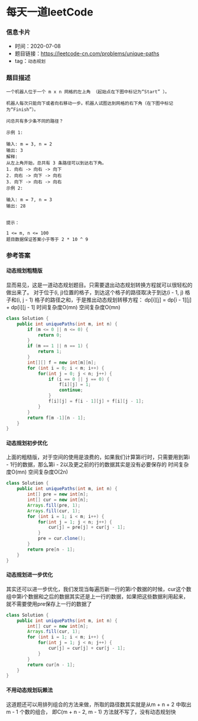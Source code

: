 # 每天一道leetCode

### 信息卡片

- 时间：2020-07-08
- 题目链接：https://leetcode-cn.com/problems/unique-paths
- tag：`动态规划`

### 题目描述

```
一个机器人位于一个 m x n 网格的左上角 （起始点在下图中标记为“Start” ）。

机器人每次只能向下或者向右移动一步。机器人试图达到网格的右下角（在下图中标记为“Finish”）。

问总共有多少条不同的路径？

示例 1:

输入: m = 3, n = 2
输出: 3
解释:
从左上角开始，总共有 3 条路径可以到达右下角。
1. 向右 -> 向右 -> 向下
2. 向右 -> 向下 -> 向右
3. 向下 -> 向右 -> 向右
示例 2:

输入: m = 7, n = 3
输出: 28
 

提示：

1 <= m, n <= 100
题目数据保证答案小于等于 2 * 10 ^ 9

```

### 参考答案

#### 动态规划粗糙版
显而易见，这是一道动态规划题目。只需要退出动态规划转换方程就可以很轻松的做出来了。
对于位于(i, j)位置的格子，到达这个格子的路径取决于到达(i - 1, j) 格子和(i, j - 1) 格子的路径之和，于是推出动态规划转移方程：
dp[i][j] = dp[i - 1][j] + dp[i][j - 1]
时间复杂度O(mn) 空间复杂度O(mn)

```java
class Solution {
    public int uniquePaths(int m, int n) {
        if (m <= 0 || n <= 0) {
            return 0;
        }
        if (m == 1 || n == 1) {
            return 1;
        }
        int[][] f = new int[m][n];
        for (int i = 0; i < m; i++) {
            for(int j = 0; j < n; j++) {
                if (i == 0 || j == 0) {
                    f[i][j] = 1;
                    continue;
                }
                f[i][j] = f[i - 1][j] + f[i][j - 1];
            }
        }
        return f[m -1][n - 1];
    }
}
```

#### 动态规划初步优化
上面的粗糙版，对于空间的使用是浪费的，如果我们计算第i行时，只需要用到第i - 1行的数据，那么第i - 2以及更之前的行的数据其实是没有必要保存的
时间复杂度O(mn) 空间复杂度O(2n)
```java
class Solution {
    public int uniquePaths(int m, int n) {
        int[] pre = new int[n];
        int[] cur = new int[n];
        Arrays.fill(pre, 1);
        Arrays.fill(cur, 1);
        for (int i = 1; i < m; i++) {
            for(int j = 1; j < n; j++) {
                cur[j] = pre[j] + cur[j - 1];
            }
            pre = cur.clone();
        }
        return pre[n - 1];
    }
}
```

#### 动态规划进一步优化
其实还可以进一步优化，我们发现当每遍历新一行的第i个数据的时候，cur这个数组中第i个数据和之后的数据其实还是上一行的数据，如果把这些数据利用起来，就不需要使用pre保存上一行的数据了

```java
class Solution {
    public int uniquePaths(int m, int n) {
        int[] cur = new int[n];
        Arrays.fill(cur, 1);
        for (int i = 1; i < m; i++) {
            for(int j = 1; j < n; j++) {
                cur[j] = cur[j] + cur[j - 1];
            }
        }
        return cur[n - 1];
    }
}
```

#### 不用动态规划玩赖法

这道题还可以用排列组合的方法来做，所取的路径数其实就是从m + n + 2 中取出 m - 1 个数的组合， 即C(m + n - 2, m - 1)
方法就不写了，没有动态规划快

